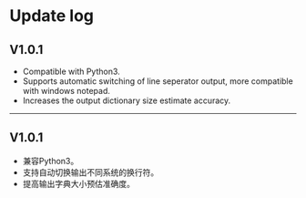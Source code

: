 # Update log

## V1.0.1
- Compatible with Python3.
- Supports automatic switching of line seperator output, more compatible with windows notepad.
- Increases the output dictionary size estimate accuracy.

----------

## V1.0.1
- 兼容Python3。
- 支持自动切换输出不同系统的换行符。
- 提高输出字典大小预估准确度。